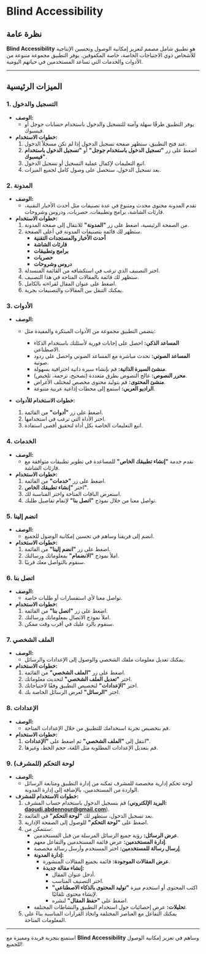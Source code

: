 # Blind Accessibility

## نظرة عامة

**Blind Accessibility** هو تطبيق شامل مصمم لتعزيز إمكانية الوصول وتحسين الإنتاجية للأشخاص ذوي الاحتياجات الخاصة، خاصة المكفوفين. يوفر التطبيق مجموعة متنوعة من الأدوات والخدمات التي تساعد المستخدمين في حياتهم اليومية.

---

## الميزات الرئيسية

### 1. التسجيل والدخول

- **الوصف:**
  - يوفر التطبيق طرقًا سهلة وآمنة للتسجيل والدخول باستخدام حسابات جوجل أو فيسبوك.
- **خطوات الاستخدام:**
  1. عند فتح التطبيق، ستظهر صفحة تسجيل الدخول إذا لم تكن مسجلاً الدخول.
  2. اضغط على زر **"تسجيل الدخول باستخدام جوجل"** أو **"تسجيل الدخول باستخدام فيسبوك"**.
  3. اتبع التعليمات لإكمال عملية التسجيل أو تسجيل الدخول.
  4. بعد تسجيل الدخول، ستحصل على وصول كامل لجميع الميزات.

### 2. المدونة

- **الوصف:**
  - تقدم المدونة محتوى محدث ومتنوع في عدة تصنيفات مثل أحدث الأخبار التقنية، قارئات الشاشة، برامج وتطبيقات، حصريات، ودروس وشروحات.
- **خطوات الاستخدام:**
  1. من الصفحة الرئيسية، اضغط على زر **"المدونة"** للانتقال إلى صفحة المدونة.
  2. ستظهر لك قائمة بتصنيفات المدونة في أعلى الصفحة.
     - **أحدث الأخبار والمستجدات التقنية**
     - **قارئات الشاشة**
     - **برامج وتطبيقات**
     - **حصريات**
     - **دروس وشروحات**
  3. اختر التصنيف الذي ترغب في استكشافه من القائمة المنسدلة.
  4. ستظهر لك قائمة بالمقالات المتاحة في هذا التصنيف.
  5. اضغط على عنوان المقال لقراءته بالكامل.
  6. يمكنك التنقل بين المقالات والتصنيفات بحرية.

### 3. الأدوات

- **الوصف:**
  - يتضمن التطبيق مجموعة من الأدوات المبتكرة والمفيدة مثل:

    - **المساعد الذكي:** احصل على إجابات فورية لأسئلتك باستخدام الذكاء الاصطناعي.
    - **المساعد الصوتي:** تحدث مباشرة مع المساعد الصوتي واحصل على ردود صوتية.
    - **منشئ السيرة الذاتية:** قم بإنشاء سيرة ذاتية احترافية بسهولة.
    - **محرر النصوص:** عالج النصوص بطرق متعددة (تصحيح، ترجمة، تلخيص).
    - **منشئ المحتوى:** قم بتوليد محتوى مخصص لمختلف الأغراض.
    - **الراديو العربي:** استمع إلى محطات إذاعية عربية متنوعة.

- **خطوات الاستخدام للأدوات:**
  1. اضغط على زر **"أدوات"** من القائمة.
  2. اختر الأداة التي ترغب في استخدامها.
  3. اتبع التعليمات الخاصة بكل أداة لتحقيق أقصى استفادة.

### 4. الخدمات

- **الوصف:**
  - نقدم خدمة **"إنشاء تطبيقك الخاص"** للمساعدة في تطوير تطبيقات متوافقة مع قارئات الشاشة.
- **خطوات الاستخدام:**
  1. اضغط على زر **"خدمات"** من القائمة.
  2. اختر **"إنشاء تطبيقك الخاص"**.
  3. استعرض الباقات المتاحة واختر المناسبة لك.
  4. تواصل معنا من خلال نموذج **"اتصل بنا"** لإتمام تفاصيل طلبك.

### 5. انضم إلينا

- **الوصف:**
  - انضم إلى فريقنا وساهم في تحسين إمكانية الوصول للجميع.
- **خطوات الاستخدام:**
  1. اضغط على زر **"انضم إلينا"** من القائمة.
  2. املأ نموذج **"الانضمام"** بمعلوماتك ورسالتك.
  3. سنقوم بالتواصل معك قريبًا.

### 6. اتصل بنا

- **الوصف:**
  - تواصل معنا لأي استفسارات أو طلبات خاصة.
- **خطوات الاستخدام:**
  1. اضغط على زر **"اتصل بنا"** من القائمة.
  2. املأ نموذج الاتصال بمعلوماتك ورسالتك.
  3. سنقوم بالرد عليك في أقرب وقت ممكن.

### 7. الملف الشخصي

- **الوصف:**
  - يمكنك تعديل معلومات ملفك الشخصي والوصول إلى الإعدادات والرسائل.
- **خطوات الاستخدام:**
  1. اضغط على زر **"الملف الشخصي"** من القائمة.
  2. اختر **"تعديل الملف الشخصي"** لتحديث معلوماتك.
  3. اختر **"الإعدادات"** لتخصيص التطبيق وفقًا لاحتياجاتك.
  4. اختر **"الرسائل"** لعرض الرسائل الخاصة بك.

### 8. الإعدادات

- **الوصف:**
  - قم بتخصيص تجربة استخدامك للتطبيق من خلال الإعدادات المتاحة.
- **خطوات الاستخدام:**
  1. انتقل إلى **"الملف الشخصي"** ثم اضغط على **"الإعدادات"**.
  2. قم بتعديل الإعدادات المطلوبة مثل اللغة، حجم الخط، وغيرها.

### 9. لوحة التحكم (للمشرف)

- **الوصف:**
  - لوحة تحكم إدارية مخصصة للمشرف تمكنه من إدارة التطبيق ومتابعة الرسائل الواردة من المستخدمين، بالإضافة إلى إدارة المدونة.
- **خطوات الاستخدام للمشرف:**
  1. قم بتسجيل الدخول باستخدام حساب المشرف (**البريد الإلكتروني: daoudi.abdennour@gmail.com**).
  2. بعد تسجيل الدخول، ستظهر لك **"لوحة التحكم"** في القائمة.
  3. اضغط على **"لوحة التحكم"** للوصول إلى الصفحة الإدارية.
  4. ستتمكن من:
     - **عرض الرسائل:** رؤية جميع الرسائل المرسلة من قبل المستخدمين.
     - **إدارة المستخدمين:** عرض قائمة المستخدمين والتفاعل معهم.
     - **إرسال رسالة للمستخدمين:** اختر المستخدم وأرسل رسالة مخصصة.
     - **إدارة المدونة:**
       - **عرض المقالات الموجودة:** قائمة بجميع المقالات المنشورة.
       - **إنشاء مقالة جديدة:**
         - أدخل عنوان المقال.
         - اختر التصنيف المناسب.
         - اكتب المحتوى أو استخدم ميزة **"توليد المحتوى بالذكاء الاصطناعي"** لإنشاء محتوى تلقائيًا.
         - اضغط على **"حفظ المقال"** لنشره.
     - **تحليلات:** عرض إحصائيات حول استخدام التطبيق والنشاطات المختلفة.
  5. يمكنك التفاعل مع العناصر المختلفة واتخاذ القرارات المناسبة بناءً على المعلومات المتاحة.

---

استمتع بتجربة فريدة ومميزة مع **Blind Accessibility** وساهم في تعزيز إمكانية الوصول للجميع!
